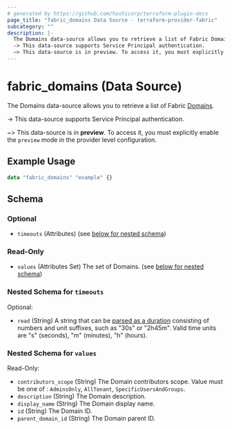 ```yaml
---
# generated by https://github.com/hashicorp/terraform-plugin-docs
page_title: "fabric_domains Data Source - terraform-provider-fabric"
subcategory: ""
description: |-
  The Domains data-source allows you to retrieve a list of Fabric Domains https://learn.microsoft.com/fabric/governance/domains.
  -> This data-source supports Service Principal authentication.
  ~> This data-source is in preview. To access it, you must explicitly enable the preview mode in the provider level configuration.
---
```


# fabric_domains (Data Source)

The Domains data-source allows you to retrieve a list of Fabric [Domains](https://learn.microsoft.com/fabric/governance/domains).

-> This data-source supports Service Principal authentication.

~> This data-source is in **preview**. To access it, you must explicitly enable the `preview` mode in the provider level configuration.

## Example Usage

```terraform
data "fabric_domains" "example" {}
```

<!-- schema generated by tfplugindocs -->
## Schema

### Optional

- `timeouts` (Attributes) (see [below for nested schema](#nestedatt--timeouts))

### Read-Only

- `values` (Attributes Set) The set of Domains. (see [below for nested schema](#nestedatt--values))

<a id="nestedatt--timeouts"></a>

### Nested Schema for `timeouts`

Optional:

- `read` (String) A string that can be [parsed as a duration](https://pkg.go.dev/time#ParseDuration) consisting of numbers and unit suffixes, such as "30s" or "2h45m". Valid time units are "s" (seconds), "m" (minutes), "h" (hours).

<a id="nestedatt--values"></a>

### Nested Schema for `values`

Read-Only:

- `contributors_scope` (String) The Domain contributors scope. Value must be one of : `AdminsOnly`, `AllTenant`, `SpecificUsersAndGroups`.
- `description` (String) The Domain description.
- `display_name` (String) The Domain display name.
- `id` (String) The Domain ID.
- `parent_domain_id` (String) The Domain parent ID.
